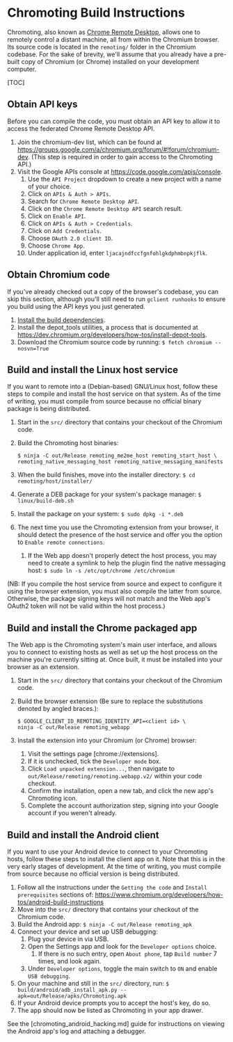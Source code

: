 # Chromoting Build Instructions

Chromoting, also known as
[Chrome Remote Desktop](https://support.google.com/chrome/answer/1649523),
allows one to remotely control a distant machine, all from within the Chromium
browser. Its source code is located in the `remoting/` folder in the Chromium
codebase. For the sake of brevity, we'll assume that you already have a
pre-built copy of Chromium (or Chrome) installed on your development computer.

[TOC]

## Obtain API keys

Before you can compile the code, you must obtain an API key to allow it to
access the federated Chrome Remote Desktop API.

1.  Join the chromium-dev list, which can be found at
    https://groups.google.com/a/chromium.org/forum/#!forum/chromium-dev. (This
    step is required in order to gain access to the Chromoting API.)
1.  Visit the Google APIs console at https://code.google.com/apis/console.
    1.  Use the `API Project` dropdown to create a new project with a name of
        your choice.
    1.  Click on `APIs & Auth > APIs`.
    1.  Search for `Chrome Remote Desktop API`.
    1.  Click on the `Chrome Remote Desktop API` search result.
    1.  Click on `Enable API`.
    1.  Click on `APIs & Auth > Credentials`.
    1.  Click on `Add Credentials`.
    1.  Choose `OAuth 2.0 client ID`.
    1.  Choose `Chrome App`.
    1.  Under application id, enter `ljacajndfccfgnfohlgkdphmbnpkjflk`.

## Obtain Chromium code

If you've already checked out a copy of the browser's codebase, you can skip
this section, although you'll still need to run `gclient runhooks` to ensure you
build using the API keys you just generated.

1.  [Install the build dependencies](linux_build_instructions_prerequisites.md).
1.  Install the depot\_tools utilities, a process that is documented at
    https://dev.chromium.org/developers/how-tos/install-depot-tools.
1.  Download the Chromium source code by running:
    `$ fetch chromium --nosvn=True`

## Build and install the Linux host service

If you want to remote into a (Debian-based) GNU/Linux host, follow these steps
to compile and install the host service on that system. As of the time of
writing, you must compile from source because no official binary package is
being distributed.

1.  Start in the `src/` directory that contains your checkout of the Chromium
    code.
1.  Build the Chromoting host binaries:

    ```shell
    $ ninja -C out/Release remoting_me2me_host remoting_start_host \
    remoting_native_messaging_host remoting_native_messaging_manifests
    ```

1.  When the build finishes, move into the installer directory:
    `$ cd remoting/host/installer/`
1.  Generate a DEB package for your system's package manager:
    `$ linux/build-deb.sh`
1.  Install the package on your system: `$ sudo dpkg -i *.deb`
1.  The next time you use the Chromoting extension from your browser, it should
    detect the presence of the host service and offer you the option to
    `Enable remote connections`.
    1.  If the Web app doesn't properly detect the host process, you may need to
        create a symlink to help the plugin find the native messaging host:
        `$ sudo ln -s /etc/opt/chrome /etc/chromium`

(NB: If you compile the host service from source and expect to configure it
using the browser extension, you must also compile the latter from source.
Otherwise, the package signing keys will not match and the Web app's OAuth2
token will not be valid within the host process.)

## Build and install the Chrome packaged app

The Web app is the Chromoting system's main user interface, and allows you to
connect to existing hosts as well as set up the host process on the machine
you're currently sitting at.  Once built, it must be installed into your browser
as an extension.

1.  Start in the `src/` directory that contains your checkout of the Chromium
    code.
1.  Build the browser extension (Be sure to replace the substitutions denoted by
    angled braces.):

    ```shell
    $ GOOGLE_CLIENT_ID_REMOTING_IDENTITY_API=<client id> \
    ninja -C out/Release remoting_webapp
    ```

1.  Install the extension into your Chromium (or Chrome) browser:
    1.  Visit the settings page [chrome://extensions].
    1.  If it is unchecked, tick the `Developer mode` box.
    1.  Click `Load unpacked extension...`, then navigate to
        `out/Release/remoting/remoting.webapp.v2/` within your code checkout.
    1.  Confirm the installation, open a new tab, and click the new app's
        Chromoting icon.
    1.  Complete the account authorization step, signing into your Google
        account if you weren't already.

## Build and install the Android client

If you want to use your Android device to connect to your Chromoting hosts,
follow these steps to install the client app on it. Note that this is in the
very early stages of development. At the time of writing, you must compile from
source because no official version is being distributed.

1.  Follow all the instructions under the `Getting the code` and
    `Install prerequisites` sections of:
    https://www.chromium.org/developers/how-tos/android-build-instructions
1.  Move into the `src/` directory that contains your checkout of the Chromium
    code.
1.  Build the Android app: `$ ninja -C out/Release remoting_apk`
1.  Connect your device and set up USB debugging:
    1.  Plug your device in via USB.
    1.  Open the Settings app and look for the `Developer options` choice.
        1.  If there is no such entry, open `About phone`, tap `Build number`
            7 times, and look again.
    1.  Under `Developer options`, toggle the main switch to `ON` and enable
        `USB debugging`.
1.  On your machine and still in the `src/` directory, run:
    `$ build/android/adb_install_apk.py --apk=out/Release/apks/Chromoting.apk`
1.  If your Android device prompts you to accept the host's key, do so.
1.  The app should now be listed as Chromoting in your app drawer.

See the [chromoting_android_hacking.md] guide for instructions on viewing the
Android app's log and attaching a debugger.
